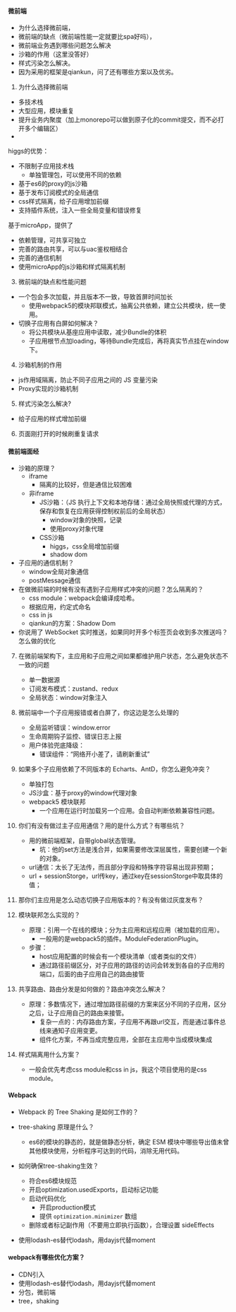 #### 微前端
- 为什么选择微前端，
- 微前端的缺点（微前端性能一定就要比spa好吗），
- 微前端业务遇到哪些问题怎么解决
- 沙箱的作用（这里没答好）
- 样式污染怎么解决。
- 因为采用的框架是qiankun，问了还有哪些方案以及优劣。

1. 为什么选择微前端
- 多技术栈
- 大型应用，模块重复
- 提升业务内聚度（加上monorepo可以做到原子化的commit提交，而不必打开多个编辑区）
- 


higgs的优势：
- 不限制子应用技术栈
    - 单独管理包，可以使用不同的依赖
- 基于es6的proxy的js沙箱
- 基于发布订阅模式的全局通信
- css样式隔离，给子应用增加前缀
- 支持插件系统，注入一些全局变量和错误修复

基于microApp，提供了
- 依赖管理，可共享可独立
- 完善的路由共享，可以与uac鉴权相结合
- 完善的通信机制
- 使用microApp的js沙箱和样式隔离机制

3. 微前端的缺点和性能问题
- 一个包会多次加载，并且版本不一致，导致首屏时间加长
    - 使用webpack5的模块邦联模式，抽离公共依赖，建立公共模块，统一使用。
- 切换子应用有白屏如何解决？
    - 将公共模块从基座应用中读取，减少Bundle的体积
    - 子应用根节点加loading，等待Bundle完成后，再将真实节点挂在window下。


4. 沙箱机制的作用
- js作用域隔离，防止不同子应用之间的 JS 变量污染
- Proxy实现的沙箱机制

5. 样式污染怎么解决?
- 给子应用的样式增加前缀

6. 页面刚打开的时候刷重复请求

#### 微前端面经

- 沙箱的原理？
    - iframe
        - 隔离的比较好，但是通信比较困难
    - 非iframe
        - JS沙箱：（JS 执行上下文和本地存储：通过全局快照或代理的方式，保存和恢复在应用获得控制权前后的全局状态）
            - window对象的快照，记录
            - 使用proxy对象代理
        - CSS沙箱
            - higgs，css全局增加前缀
            - shadow dom
- 子应用的通信机制？
    - window全局对象通信
    - postMessage通信
- 在做微前端的时候有没有遇到子应用样式冲突的问题？怎么隔离的？
    - css module：webpack会编译成哈希。
    - 根据应用，约定式命名
    - css in js
    - qiankun的方案：Shadow Dom
- 你说用了 WebSocket 实时推送，如果同时开多个标签页会收到多次推送吗？怎么做的优化

7. 在微前端架构下，主应用和子应用之间如果都维护用户状态，怎么避免状态不一致的问题
    - 单一数据源
    - 订阅发布模式：zustand、redux
    - 全局状态：window对象注入
8. 微前端中一个子应用报错或者白屏了，你这边是怎么处理的
    - 全局监听错误：window.error
    - 生命周期钩子监控、错误日志上报
    - 用户体验兜底降级：
        - 错误组件：“网络开小差了，请刷新重试”

9. 如果多个子应用依赖了不同版本的 Echarts、AntD，你怎么避免冲突？
    - 单独打包
    - JS沙盒：基于proxy的window代理对象
    - webpack5 模块联邦
        - 一个应用在运行时加载另一个应用。会自动判断依赖兼容性问题。
10. 你们有没有做过主子应用通信？用的是什么方式？有哪些坑？
    - 用的微前端框架，自带global状态管理。
        - 坑：他的set方法是浅合并，如果需要修改深层属性，需要创建一个新的对象。
    - url通信：太长了无法传，而且部分字段和特殊字符容易出现非预期；
    - url + sessionStorge，url传key，通过key在sessionStorge中取具体的值；
11. 那你们主应用是怎么动态切换子应用版本的？有没有做过灰度发布？

12. 模块联邦怎么实现的？
    - 原理：引用一个在线的模块；分为主应用和远程应用（被加载的应用）。
        - 一般用的是webpack5的插件。ModuleFederationPlugin。
    - 步骤：
        - host应用配置的时候会有一个模块清单（或者类似的文件）
        - 通过路径前缀区分，对子应用的路径的访问会转发到各自的子应用的端口，后面的由子应用自己的路由接管
13. 共享路由、路由分发是如何做的？路由冲突怎么解决？
    - 原理：多数情况下，通过增加路径前缀的方案来区分不同的子应用，区分之后，让子应用自己的路由来接管。
        - 复杂一点的：内存路由方案，子应用不再跟url交互，而是通过事件总线来通知子应用变更。
        - 组件化方案，不再当成完整应用，全部在主应用中当成模块集成
14. 样式隔离用什么方案？
    - 一般会优先考虑css module和css in js，我这个项目使用的是css module。


#### Webpack

- Webpack 的 Tree Shaking 是如何工作的？
- tree-shaking 原理是什么？
    - es6的模块的静态的，就是做静态分析，确定 ESM 模块中哪些导出值未曾其他模块使用，分析程序可达到的代码，消除无用代码。
- 如何确保tree-shaking生效？
    - 符合es6模块规范
    - 开启optimization.usedExports，启动标记功能
    - 启动代码优化
        - 开启production模式
        - 提供 `optimization.minimizer` 数组
    - 删除或者标记副作用（不要用立即执行函数），合理设置 sideEffects

- 使用lodash-es替代lodash，用dayjs代替moment


#### webpack有哪些优化方案？
- CDN引入
- 使用lodash-es替代lodash，用dayjs代替moment
- 分包，微前端
- tree，shaking